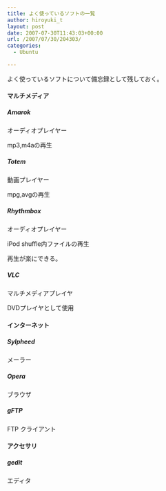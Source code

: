 ```yaml
---
title: よく使っているソフトの一覧
author: hiroyuki_t
layout: post
date: 2007-07-30T11:43:03+00:00
url: /2007/07/30/204303/
categories:
  - Ubuntu

---
```

<div class="section">
  <p>
    よく使っているソフトについて備忘録として残しておく。
  </p>
  
  <h4>
    マルチメディア
  </h4>
  
  <h5>
    Amarok
  </h5>
  
  <p>
    オーディオプレイヤー
  </p>
  
  <p>
    mp3,m4aの再生
  </p>
  
  <h5>
    Totem
  </h5>
  
  <p>
    動画プレイヤー
  </p>
  
  <p>
    mpg,avgの再生
  </p>
  
  <h5>
    Rhythmbox
  </h5>
  
  <p>
    オーディオプレイヤー
  </p>
  
  <p>
    iPod shuffle内ファイルの再生
  </p>
  
  <p>
    再生が楽にできる。
  </p>
  
  <h5>
    VLC
  </h5>
  
  <p>
    マルチメディアプレイヤ
  </p>
  
  <p>
    DVDプレイヤとして使用
  </p>
  
  <p>
  </p>
  
  <h4>
    インターネット
  </h4>
  
  <h5>
    Sylpheed
  </h5>
  
  <p>
    メーラー
  </p>
  
  <h5>
    Opera
  </h5>
  
  <p>
    ブラウザ
  </p>
  
  <h5>
    gFTP
  </h5>
  
  <p>
    FTP クライアント
  </p>
  
  <p>
  </p>
  
  <h4>
    アクセサリ
  </h4>
  
  <h5>
    gedit
  </h5>
  
  <p>
    エディタ
  </p>
</div>